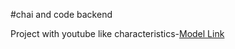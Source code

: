#chai and code backend

Project with youtube like characteristics-[Model Link](https://app.eraser.io/workspace/YtPqZ1VogxGy1jzIDkzj?origin=share)